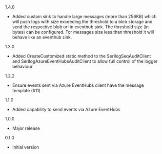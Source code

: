 1.4.0
* Added custom sink to handle large messages (more than 256KB) which will push logs with size exceeding the threshold to a blob storage and send the respective blob url in eventhub sink. The threshold size (in bytes) can be configured. For messages size less than threshold it will behave like an eventhub sink.

1.3.0
* Added CreateCustomized static method to the SerilogSeqAuditClient and SerilogAzureEventHubsAuditClient to allow full control of the logger behaviour

1.2.2
* Ensure events sent via Azure EventHubs client have the message template (#11)

1.1.0
* Added capability to send events via Azure EventHubs

1.0.0
* Major release

0.1.0
* Initial version
